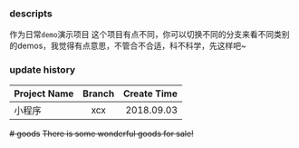 ### descripts
作为日常<code>demo</code>演示项目
这个项目有点不同，你可以切换不同的分支来看不同类别的demos，我觉得有点意思，不管合不合适，科不科学，先这样吧~


### update history
| Project Name   |    Branch      |  Create Time |
|----------------|:--------------:|-------------:|
|     小程序     |      xcx       | 2018.09.03   |


~~# goods~~
~~There is some wonderful goods for sale!~~
